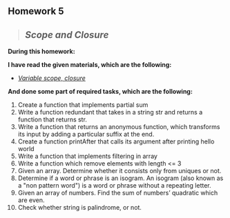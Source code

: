## **Homework 5**

> ## ***Scope and Closure***

**During this homework:**

**I have read the given materials, which are the following:**

- [*Variable scope, closure*](https://javascript.info/closure)

**And done some part of required tasks, which are the following:**

1. Create a function that implements partial sum
2. Write a function redundant that takes in a string str and returns a function that returns str.
3. Write a function that returns an anonymous function, which transforms its input by adding a
particular suffix at the end.
4. Create a function printAfter that calls its argument after printing hello world
5. Write a function that implements filtering in array
6. Write a function which remove elements with length <= 3
7. Given an array. Determine whether it consists only from uniques or not.
8. Determine if a word or phrase is an isogram. An isogram (also known as a "non pattern word") is a
word or phrase without a repeating letter.
9. Given an array of numbers. Find the sum of numbersʼ quadratic which are even.
10. Check whether string is palindrome, or not.